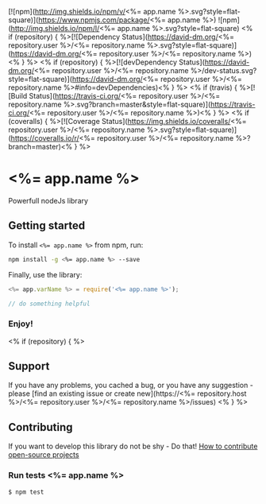 [![npm](http://img.shields.io/npm/v/<%= app.name %>.svg?style=flat-square)](https://www.npmjs.com/package/<%= app.name %>)
![npm](http://img.shields.io/npm/l/<%= app.name %>.svg?style=flat-square)
<% if (repository) { %>[![Dependency Status](https://david-dm.org/<%= repository.user %>/<%= repository.name %>.svg?style=flat-square)](https://david-dm.org/<%= repository.user %>/<%= repository.name %>)<% } %>
<% if (repository) { %>[![devDependency Status](https://david-dm.org/<%= repository.user %>/<%= repository.name %>/dev-status.svg?style=flat-square)](https://david-dm.org/<%= repository.user %>/<%= repository.name %>#info=devDependencies)<% } %>
<% if (travis) { %>[![Build Status](https://travis-ci.org/<%= repository.user %>/<%= repository.name %>.svg?branch=master&style=flat-square)](https://travis-ci.org/<%= repository.user %>/<%= repository.name %>)<% } %>
<% if (coveralls) { %>[![Coverage Status](https://img.shields.io/coveralls/<%= repository.user %>/<%= repository.name %>.svg?style=flat-square)](https://coveralls.io/r/<%= repository.user %>/<%= repository.name %>?branch=master)<% } %>

# <%= app.name %>
Powerfull nodeJs library

## Getting started 

To install `<%= app.name %>` from npm, run:
```bash
npm install -g <%= app.name %> --save
```

Finally, use the library:
```js
<%= app.varName %> = require('<%= app.name %>');

// do something helpful
```

### Enjoy!

<% if (repository) { %>
## Support
If you have any problems, you cached a bug, or you have any suggestion - please [find an existing issue or create new](https://<%= repository.host %>/<%= repository.user %>/<%= repository.name %>/issues)
<% } %>

## Contributing
If you want to develop this library do not be shy - Do that! [How to contribute open-source projects](https://guides.github.com/activities/contributing-to-open-source/)

### Run tests <%= app.name %>
```shell
$ npm test
```
